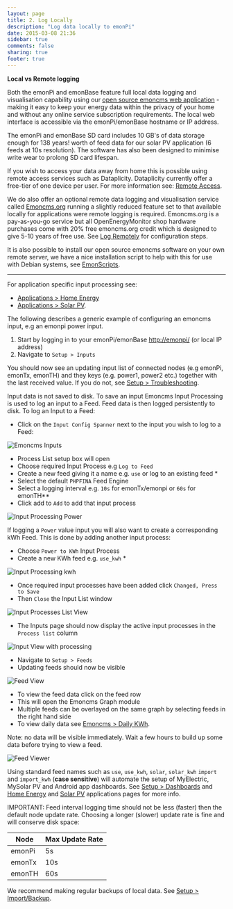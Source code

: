 ```yaml
---
layout: page
title: 2. Log Locally
description: "Log data locally to emonPi"
date: 2015-03-08 21:36
sidebar: true
comments: false
sharing: true
footer: true
---
```


**Local vs Remote logging**

Both the emonPi and emonBase feature full local data logging and visualisation capability using our [open source emoncms web application](https://github.com/emoncms/emoncms) - making it easy to keep your energy data within the privacy of your home and without any online service subscription requirements. The local web interface is accessible via the emonPi/emonBase hostname or IP address.

The emonPi and emonBase SD card includes 10 GB's of data storage enough for 138 years! worth of feed data for our solar PV application (6 feeds at 10s resolution). The software has also been designed to minimise write wear to prolong SD card lifespan.

If you wish to access your data away from home this is possible using remote access services such as Dataplicity. Dataplicity currently offer a free-tier of one device per user. For more information see: [Remote Access](/setup/remote-access/).

We do also offer an optional remote data logging and visualisation service called [Emoncms.org](https://emoncms.org) running a slightly reduced feature set to that available locally for applications were remote logging is required.  Emoncms.org is a pay-as-you-go service but all OpenEnergyMonitor shop hardware purchases come with 20% free emoncms.org credit which is designed to give 5-10 years of free use. See [Log Remotely](/setup/remote/) for configuration steps.

It is also possible to install our open source emoncms software on your own remote server, we have a nice installation script to help with this for use with Debian systems, see [EmonScripts](https://github.com/openenergymonitor/EmonScripts).

---

For application specific input processing see:

- [Applications > Home Energy](/applications/home-energy)
- [Applications > Solar PV](/applications/solar-pv).

The following describes a generic example of configuring an emoncms input, e.g an emonpi power input. 

1. Start by logging in to your emonPi/emonBase [http://emonpi/](http://emonpi/) (or local IP address)
2. Navigate to `Setup > Inputs`

You should now see an updating input list of connected nodes (e.g emonPi, emonTx, emonTH) and they keys (e.g. power1, power2 etc.) together with the last received value. If you do not, see [Setup > Troubleshooting](/setup/troubleshooting).

Input data is not saved to disk. To save an input Emoncms Input Processing is used to log an input to a Feed. Feed data is then logged persistently to disk. To log an Input to a Feed:

- Click on the `Input Config Spanner` next to the input you wish to log to a Feed:

![Emoncms Inputs](/images/setup/local-log1.png)

- Process List setup box will open
- Choose required Input Process e.g `Log to Feed`
- Create a new feed giving it a name e.g. `use` or log to an existing feed *
- Select the default `PHPFINA` Feed Engine
- Select a logging interval e.g. `10s` for emonTx/emonpi or `60s` for emonTH**
- Click add to `Add` to add that input process

![Input Processing Power](/images/setup/local-log2.png)

If logging a `Power` value input you will also want to create a corresponding kWh Feed. This is done by adding another input process:

- Choose `Power to KWh` Input Process
- Create a new KWh feed e.g. `use_kwh` *

![Input Processing kwh](/images/setup/local-log3.png)

- Once required input processes have been added click `Changed, Press to Save`
- Then `Close` the Input List window

![Input Processes List View](/images/setup/local-log4.png)

- The Inputs page should now display the active input processes in the `Process list` column

![Input View with processing](/images/setup/local-log5.png)

- Navigate to `Setup > Feeds`
- Updating feeds should now be visible


![Feed View](/images/setup/local-log6.png)

- To view the feed data click on the feed row
- This will open the Emoncms Graph module
- Multiple feeds can be overlayed on the same graph by selecting feeds in the right hand side
- To view daily data see [Emoncms > Daily KWh](/emoncms/daily-kwh).

Note: no data will be visible immediately. Wait a few hours to build up some data before trying to view a feed.

![Feed Viewer](/images/setup/data-viewer.png)

Using standard feed names such as `use`, `use_kwh`, `solar`, `solar_kwh` `import` and `import_kwh` (**case sensitive**) will automate the setup of MyElectric, MySolar PV and Android app dashboards. See [Setup > Dashboards](/emoncms/dashboards) and [Home Energy](/applications/home-energy) and [Solar PV](/applications/solar-pv) applications pages for more info.

IMPORTANT: Feed interval logging time should not be less (faster) then the default node update rate. Choosing a longer (slower) update rate is fine and will conserve disk space:

| **Node** | **Max Update Rate**  |
| ------ | --- |
| emonPi | 5s  |
| emonTx | 10s |
| emonTH | 60s |

We recommend making regular backups of local data. See [Setup > Import/Backup](/setup/import).
